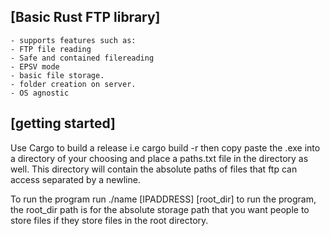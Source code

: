 [Basic Rust FTP library]
- 
    - supports features such as:
    - FTP file reading
    - Safe and contained filereading
    - EPSV mode
    - basic file storage.
    - folder creation on server.
    - OS agnostic
[getting started]
- 
Use Cargo to build a release i.e cargo build -r then copy paste the .exe into a directory of your choosing and place a paths.txt file in the directory as well. This directory will contain the absolute paths of files that ftp can access separated by a newline.

To run the program run ./name [IPADDRESS] [root_dir] to run the program, the root_dir path is for
the absolute storage path that you want people to store files if they store files in the root directory.
